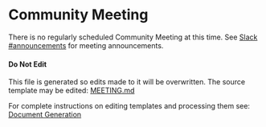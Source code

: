 # Community Meeting

There is no regularly scheduled Community Meeting at this time.
See [Slack #announcements](https://pavedroadio.slack.com/app_redirect?channel=announcements) for meeting announcements.

#### Do Not Edit
This file is generated so edits made to it will be overwritten.
The source template may be edited:
[MEETING.md](/assets/templates/default/MEETING.md)

For complete instructions on editing templates and processing them see:
[Document Generation](/assets/README.md)
